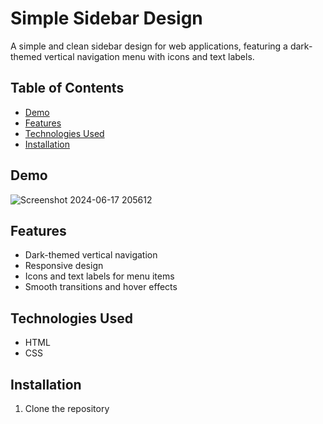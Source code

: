 # Simple Sidebar Design

A simple and clean sidebar design for web applications, featuring a dark-themed vertical navigation menu with icons and text labels.

## Table of Contents
- [Demo](#demo)
- [Features](#features)
- [Technologies Used](#technologies-used)
- [Installation](#installation)

## Demo
![Screenshot 2024-06-17 205612](https://github.com/Buczjc/Simple-Sidebar-Design/assets/119478207/8fd659e7-aaf7-4b2d-a16c-04a85f0daf14)

## Features
- Dark-themed vertical navigation
- Responsive design
- Icons and text labels for menu items
- Smooth transitions and hover effects

## Technologies Used
- HTML
- CSS

## Installation
1. Clone the repository
